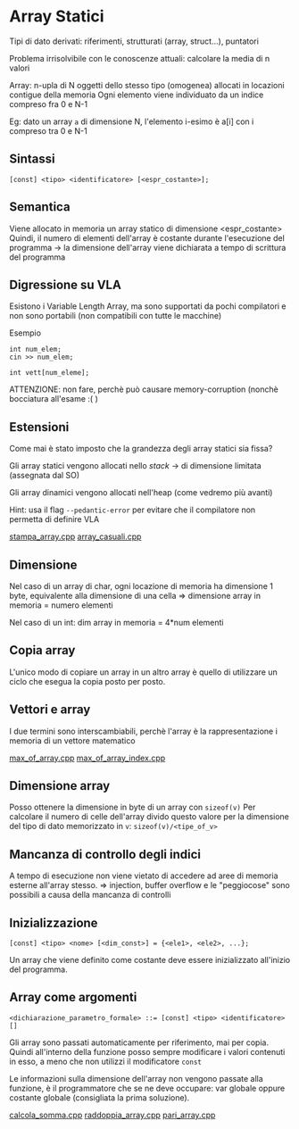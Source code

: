 # Array Statici

Tipi di dato derivati: riferimenti, strutturati (array, struct...), puntatori

Problema irrisolvibile con le conoscenze attuali: calcolare la media di n valori

Array: n-upla di N oggetti dello stesso tipo (omogenea) allocati in locazioni contigue della memoria
Ogni elemento viene individuato da un indice compreso fra 0 e N-1

Eg: dato un array `a` di dimensione N, l'elemento i-esimo è a[i] con i compreso tra 0 e N-1

## Sintassi
`[const] <tipo> <identificatore> [<espr_costante>];`

## Semantica
Viene allocato in memoria un array statico di dimensione <espr_costante>
Quindi, il numero di elementi dell'array è costante durante l'esecuzione del programma -> la dimensione dell'array viene dichiarata a tempo di scrittura del programma

## Digressione su VLA
Esistono i Variable Length Array, ma sono supportati da pochi compilatori e non sono portabili (non compatibili con tutte le macchine)

Esempio
```
int num_elem;
cin >> num_elem;

int vett[num_eleme];
```

ATTENZIONE: non fare, perchè può causare memory-corruption (nonchè bocciatura all'esame :( )

## Estensioni
Come mai è stato imposto che la grandezza degli array statici sia fissa?

Gli array statici vengono allocati nello _stack_ -> di dimensione limitata (assegnata dal SO)

Gli array dinamici vengono allocati nell'heap (come vedremo più avanti)

Hint: usa il flag `--pedantic-error` per evitare che il compilatore non permetta di definire VLA

[stampa_array.cpp](./esercitazioni/stampa_array.cpp)
[array_casuali.cpp](./esercitazioni/array_casuali.cpp)

## Dimensione
Nel caso di un array di char, ogni locazione di memoria ha dimensione 1 byte, equivalente alla dimensione di una cella => dimensione array in memoria = numero elementi

Nel caso di un int: dim array in memoria = 4\*num elementi

## Copia array
L'unico modo di copiare un array in un altro array è quello di utilizzare un ciclo che esegua la copia posto per posto.

## Vettori e array
I due termini sono interscambiabili, perchè l'array è la rappresentazione i memoria di un vettore matematico


[max_of_array.cpp](./esercitazioni/max_of_array.cpp)
[max_of_array_index.cpp](./esercitazioni/max_of_array_index.cpp)

## Dimensione array
Posso ottenere la dimensione in byte di un array con `sizeof(v)`
Per calcolare il numero di celle dell'array divido questo valore per la dimensione del tipo di dato memorizzato in `v`: `sizeof(v)/<tipe_of_v>`

## Mancanza di controllo degli indici
A tempo di esecuzione non viene vietato di accedere ad aree di memoria esterne all'array stesso.
=> injection, buffer overflow e le "peggiocose" sono possibili a causa della mancanza di controlli

## Inizializzazione
`[const] <tipo> <nome> [<dim_const>] = {<ele1>, <ele2>, ...};`

Un array che viene definito come costante deve essere inizializzato all'inizio del programma.

## Array come argomenti
`<dichiarazione_parametro_formale> ::= [const] <tipo> <identificatore> []`

Gli array sono passati automaticamente per riferimento, mai per copia. Quindi all'interno della funzione posso sempre modificare i valori contenuti in esso, a meno che non utilizzi il modificatore `const`

Le informazioni sulla dimensione dell'array non vengono passate alla funzione, è il programmatore che se ne deve occupare: var globale oppure costante globale (consigliata la prima soluzione).


[calcola_somma.cpp](./esercitazioni/calcola_somma.cpp)
[raddoppia_array.cpp](./esercitazioni/raddoppia_array.cpp)
[pari_array.cpp](./esercitazioni/pari_array.cpp)
